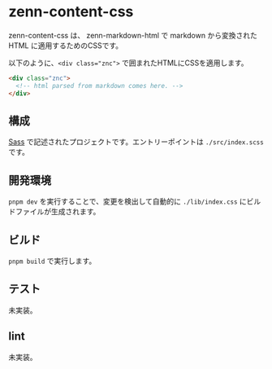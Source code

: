 # zenn-content-css

zenn-content-css は、 zenn-markdown-html で markdown から変換された HTML に適用するためのCSSです。

以下のように、`<div class="znc">` で囲まれたHTMLにCSSを適用します。

```html
<div class="znc">
  <!-- html parsed from markdown comes here. -->
</div>
```

## 構成

[Sass](https://sass-lang.com/) で記述されたプロジェクトです。エントリーポイントは `./src/index.scss` です。

## 開発環境

`pnpm dev` を実行することで、変更を検出して自動的に `./lib/index.css` にビルドファイルが生成されます。

## ビルド

`pnpm build` で実行します。

## テスト

未実装。

## lint

未実装。
